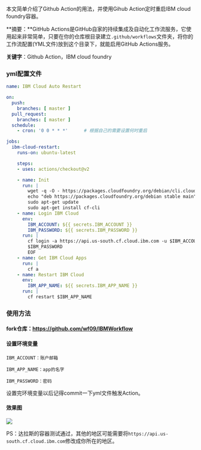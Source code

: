 本文简单介绍了Github Action的用法，并使用Gihub Action定时重启IBM cloud foundry容器。

**摘要：**GitHub Actions是GitHub自家的持续集成及自动化工作流服务，它使用起来非常简单，只要在你的仓库根目录建立`.github/workflows`文件夹，将你的工作流配置(YML文件)放到这个目录下，就能启用GitHub Actions服务。

**关键字**：Github Action，IBM cloud foundry

<!--more -->

### yml配置文件

```yml
name: IBM Cloud Auto Restart

on:
  push:
    branches: [ master ]
  pull_request:
    branches: [ master ]
  schedule:
    - cron: '0 0 * * *'      # 根据自己的需要设置何时重启

jobs:
  ibm-cloud-restart:
    runs-on: ubuntu-latest

    steps:
    - uses: actions/checkout@v2

    - name: Init
      run: |
        wget -q -O - https://packages.cloudfoundry.org/debian/cli.cloudfoundry.org.key | sudo apt-key add -
        echo "deb https://packages.cloudfoundry.org/debian stable main" | sudo tee /etc/apt/sources.list.d/cloudfoundry-cli.list
        sudo apt-get update
        sudo apt-get install cf-cli
    - name: Login IBM Cloud
      env:
        IBM_ACCOUNT: ${{ secrets.IBM_ACCOUNT }}
        IBM_PASSWORD: ${{ secrets.IBM_PASSWORD }}
      run: |
        cf login -a https://api.us-south.cf.cloud.ibm.com -u $IBM_ACCOUNT << EOF
        $IBM_PASSWORD
        EOF
    - name: Get IBM Cloud Apps
      run: |
        cf a
    - name: Restart IBM Cloud
      env:
        IBM_APP_NAME: ${{ secrets.IBM_APP_NAME }}
      run: |
        cf restart $IBM_APP_NAME
```

### 使用方法

#### fork仓库：https://github.com/wf09/IBMWorkflow

#### 设置环境变量

```
IBM_ACCOUNT：账户邮箱

IBM_APP_NAME：app的名字

IBM_PASSWORD：密码
```

设置完环境变量以后记得commit一下yml文件触发Action。

#### 效果图

![](https://ftp.fly97.cn/image/image-20200827193322808.png)

PS：达拉斯的容器测试通过，其他的地区可能需要将`https://api.us-south.cf.cloud.ibm.com`修改成你所在的地区。